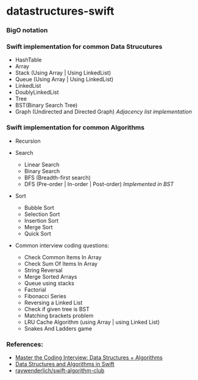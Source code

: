 # datastructures-swift


### BigO notation
### Swift implementation for common Data Strucutures
* HashTable
* Array
* Stack (Using Array | Using LinkedList) 
* Queue (Using Array | Using LinkedList)
* LinkedList
* DoublyLinkedList
* Tree
* BST(Binary Search Tree)
* Graph (Undirected and Directed Graph) _Adjacency list implementation_
 
### Swift implementation for common Algorithms
 * Recursion
 * Search
   * Linear Search
   * Binary Search
   * BFS (Breadth-first search)  
   * DFS (Pre-order | In-order | Post-order)  _Implemented in BST_
 * Sort
   * Bubble Sort
   * Selection Sort
   * Insertion Sort  
   * Merge Sort  
   * Quick Sort

* Common interview coding questions:
   * Check Common Items In Array
   * Check Sum Of Items In Array
   * String Reversal
   * Merge Sorted Arrays
   * Queue using stacks
   * Factorial
   * Fibonacci Series
   * Reversing a Linked List
   * Check if given tree is BST
   * Matching brackets problem
   * LRU Cache Algorithm (using Array | using Linked List)  
   * Snakes And Ladders game

### References:
* [Master the Coding Interview: Data Structures + Algorithms](https://www.udemy.com/course/master-the-coding-interview-data-structures-algorithms)
* [Data Structures and Algorithms in Swift](https://www.udemy.com/course/data-structures-and-algorithms-in-swift)
* [raywenderlich/swift-algorithm-club](https://github.com/raywenderlich/swift-algorithm-club)  
